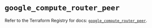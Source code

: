 # `google_compute_router_peer`

Refer to the Terraform Registry for docs: [`google_compute_router_peer`](https://registry.terraform.io/providers/hashicorp/google/6.26.0/docs/resources/compute_router_peer).
